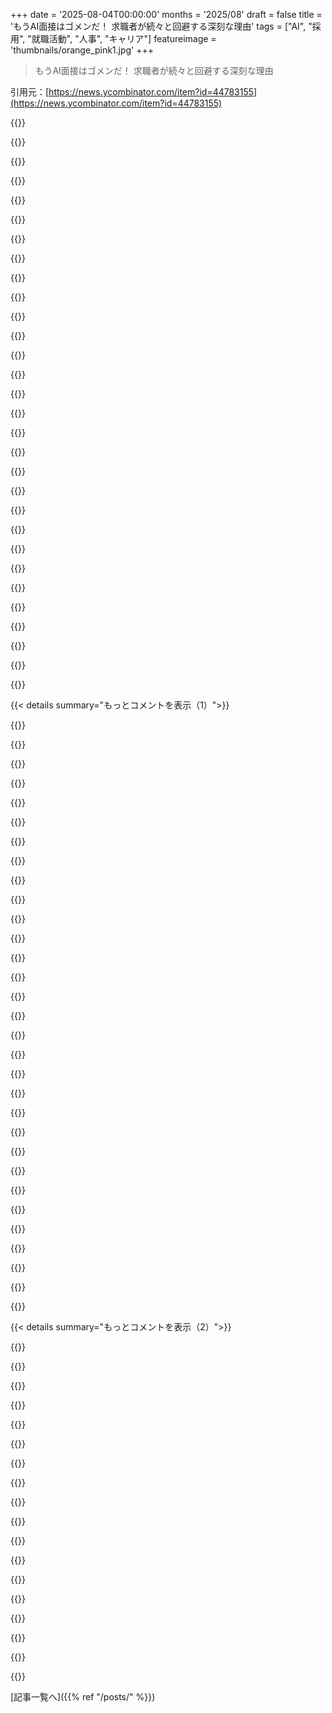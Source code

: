 +++
date = '2025-08-04T00:00:00'
months = '2025/08'
draft = false
title = 'もうAI面接はゴメンだ！ 求職者が続々と回避する深刻な理由'
tags = ["AI", "採用", "就職活動", "人事", "キャリア"]
featureimage = 'thumbnails/orange_pink1.jpg'
+++

> もうAI面接はゴメンだ！ 求職者が続々と回避する深刻な理由

引用元：[https://news.ycombinator.com/item?id=44783155](https://news.ycombinator.com/item?id=44783155)




{{<matomeQuote body="AI面接、俺も一回だけやったことあるわ。終わった後マジで最悪な気分になったよ。だって45分間もコンピューターに話しかけてたんだぜ？結局ゴーストされるし（実際そうだった）、あの45分は二度と戻ってこない。他の仕事探したり、飯作ったり、寝たり、運動したり、家族と過ごしたりできた時間なのに。マジで意味もなくAIと話して、俺は馬鹿みたいだった。会社は「本物」の人間のスクリーニングに使うとか言うけど、ただの新しい障害なだけだろ。AI面接送ってくるってことは、ポートフォリオ追加提出しろってメールと一緒。マジ無意味。" userName="Balgair" createdAt="2025/08/04 13:40:36" color="#ff5c5c">}}




{{<matomeQuote body="AIに面接で評価されるなんて、プライドを捨てるくらいならホームレスになるか、売春でもするわ。でも、これが俺たちの向かう先なんだよな。OpenAI（とか）に採点されて、OpenAIに虹彩スキャンされて。次は何が来るんだろ？" userName="siva7" createdAt="2025/08/04 13:54:46" color="#ff5733">}}




{{<matomeQuote body="こんなクソ野郎どもに好き放題させたら、こうなっちゃうんだよ。奴らは金と銃を持ってるけど、俺たちには数がある！" userName="throwawayoldie" createdAt="2025/08/04 14:29:07" color="">}}




{{<matomeQuote body="鎌と槌がマジで魅力的に見えてきたな。" userName="delta_p_delta_x" createdAt="2025/08/04 14:33:26" color="">}}




{{<matomeQuote body="AIボットに面接されるのは嫌だな。馬鹿な自動応答機と話すだけでもうんざりなのに。<br>でも、雇用主側も大変だぞ。最近面接したんだが、「インターフェースって何？」みたいな超基本的な質問に、「知りません」って言う奴より、話をでっち上げたり適当なこと言う奴の方がはるかに多かった。ある奴は、今の職場でプログラミングを初めて学んだのに、今は5人チームを率いるロックスターだって自慢してた。自信満々で、これはイケるかもと思ったが、その後の20分間、履歴書に書いてあることすら何も答えられなかった。最悪なのは、帰り際に「いつから来れますか？」って聞いてきたことだよ。<br>採用はどこもかしこもぶっ壊れてる。コミッション制の採用担当は最悪だけど、雇用主も求職者も大差ない。他の業界でもそうなのかは知らないが、テック業界はマジでひどい、ひどすぎる。" userName="akudha" createdAt="2025/08/04 17:08:19" color="#38d3d3">}}




{{<matomeQuote body="金持ちのエリート層が、自分たちが勝ち続けるとどうなるか、ほとんど理解してないことに驚くわ。" userName="shermantanktop" createdAt="2025/08/04 14:46:21" color="#ff5733">}}




{{<matomeQuote body="俺たちも金や銃を持ってないなんて、誰にも洗脳されるなよ。" userName="HaZeust" createdAt="2025/08/04 15:47:37" color="">}}




{{<matomeQuote body="銃なんて役立たずだよ。銃が救世主とか最後の砦だって信じてる奴はみんな馬鹿。西部開拓時代に、町がレンガを買って教会を建てる金ができたら最初にやったのが銃の禁止だったのには理由があるんだ。銃が役に立たない現実世界の例は山ほどあるのに、みんなその神話にしがみつくなんて、論理も信念も超えてる。銃が役に立った例なんてごくわずかで、それは例外中の例外にすぎない。<br>アフガニスタンの谷筋の小さな村には、どの家にも自動小銃が少なくとも一丁ある。それが武器で溢れた社会がどんなものかだ：偏執的で、部族的で、レイプまみれ。<br>アメリカで“いい奴ら”がARとかwish.comのタクティカルギアを持って現れて、ちょっとでも脅威になろうとしたら、悪い奴らは要塞化された壁とフェンスの裏に引きこもってJDAMを落とし始めるだろうな。" userName="os2warpman" createdAt="2025/08/04 18:55:22" color="#45d325">}}




{{<matomeQuote body="「インターフェースって何？」って質問、実際俺も戸惑うかも、ハハ。<br>俺の思考プロセスはこうだ：えっと、俺が使ってるコードのほとんどはReverse Communication Interfaceを使ってるな。でも、これってかなり古臭いプロジェクトだし、最近やったライブラリのObject Orientedインターフェースの話から始めた方がいいかな？それとも、めちゃくちゃ呪われてたけどちょっと面白かったファイルIOベースのインターフェースの話でもするか？待てよ、やべえ、これUIの話か？" userName="bee_rider" createdAt="2025/08/04 19:00:46" color="#38d3d3">}}




{{<matomeQuote body="俺の面接ルールは、企業が俺に使う人間的時間を同じだけ俺にも使うってこと。8時間のテストとかAI面接、自己評価のための小プロジェクトは全部断るぜ。顔を合わせる時間は同等で、俺が一人で何かやる時間は最大45分までだ。それ以上やりたきゃ、短期契約のレートで金払うか、慈善団体にまとまった額を寄付しろよな。" userName="colechristensen" createdAt="2025/08/04 13:55:53" color="#45d325">}}




{{<matomeQuote body="何が起きたのか具体的な例を教えてくれよ。強力な陳腐な意見を言われる前に、実世界の例が見たいんだ。だって俺の人生では、権力者が報いを受けたことなんて一度もないからな。<br>追記2：このスレッドからBANされちまった（笑、State Powerってやつかよ）。俺の受け入れ基準をちゃんと定義しなかったみたいだな。でも、目標が誰かのためじゃなく、みんなを向上させることだって明確だと思ったんだけどな。それがほとんどのRevolutionsだろ。" userName="newswasboring" createdAt="2025/08/04 14:53:47" color="">}}




{{<matomeQuote body="俺たちUSには、不安定だけどすごくうまく設計されたシステムがあったんだ。バランスが取れてたんだよ。<br>抑制と均衡、金、宗教、企業、政府の分離、そして適度な規制の組み合わせで、約200年間うまくいってたんだ。独占や労働者虐待はほぼ抑えられて、繁栄は広く共有されてたんだ。でも70年代半ばから所得格差や莫大な個人資産、企業のやりたい放題で狂い始めた。Citizens Unitedの廃止で終わりだな。もし1%を追い出せれば、憲法上の安全策を追加して、あと200年は行けるかもな。" userName="imglorp" createdAt="2025/08/04 16:18:36" color="#45d325">}}




{{<matomeQuote body="俺はそんなに驚かねーよ。Billionaireのレベルに達するには、共感や倫理を全部捨てるのがほぼ必須だからな。驚くのは、彼らの周りに誰もWin-Winの概念を教えてないってことだ。こいつらはFolk Heroにだってなれたはずなのに、Social Media Platformを買収して嫌いな奴を全員BANするなんてことじゃ、決して成し遂げられない尊敬を勝ち取れたはずなのにな。" userName="mingus88" createdAt="2025/08/04 15:26:22" color="#ff33a1">}}




{{<matomeQuote body="The United States Militaryは人類史上最も恐ろしい武力組織だぜ。訓練、規律、組織、士気、Combat Effectiveness、そしてGeneral Formidavlbilityは最高で、並のMarineでもPlanet中で最高のSoldierだ。どんなPrivate Sectorが束になっても太刀打ちできないLogistical Apparatusも持ってる。<br>でもAfghanistanで負けたんだ。何兆ドルも何千もの命を費やした結果、AK-47とRPG-7を持ったPashtun族のTribesmenが国を取り戻した。なぜなら、United States Special Forces Operatorより危険なのは、失うものが何もない男だからだ。" userName="benreesman" createdAt="2025/08/04 19:09:09" color="">}}




{{<matomeQuote body="Government Jobじゃなきゃ、面接官はGunなんて持ってないぜ。金を持ってるだけだ。俺が話す必要なんてないって誰も言わなかっただろ。" userName="AnimalMuppet" createdAt="2025/08/04 14:33:47" color="">}}




{{<matomeQuote body="最近USSRのRiseとそのHistoryをちょっとBingeしたんだが、指導者が変わっても国家がCommunistを維持する共通のThemeは、「SystemはGreatなんだが、彼らがProperlyにRunする方法を知らなかっただけだ」ってことだな。そして彼らもただDevastationを続けただけだ。CommunismのFundamental Problemは、みんながPlay Alongする必要があるんだけど、Play Alongしない方がより多くの人がPlay AlongするにつれてRewardsが大きくなることなんだよな。" userName="Workaccount2" createdAt="2025/08/04 15:33:00" color="#ff33a1">}}




{{<matomeQuote body="そういう人たちはCV Screeningとか、事前にEmailでいくつか質問に答えてもらうとかでFilterすべきだよな。「Spray and Pray」みたいなのをやめて、HumanがInterview ProcessにTimeをInvestしたいって人間を「Ensure」するためにさ。" userName="elAhmo" createdAt="2025/08/04 17:46:01" color="#ff5733">}}




{{<matomeQuote body="中国の社会主義って面白いし、結構うまく機能してると思うな。新しい分野は基本的に制限なしで、自由に稼げる。中間の分野は一部国家管理で、コスト、利益、汚染とかを調整する。エッセンシャルな部分は実質的に国有で、コスト管理もされてて『すごく安定』してる。あと、ソ連が最初に試したけど、一部成功して一部失敗したって感じ。" userName="mystraline" createdAt="2025/08/04 16:25:41" color="#ff33a1">}}




{{<matomeQuote body="関税とか移民規制とか、本当にバカげてるよな。人生はゼロサムゲームじゃないし、そうやって扱ったらみんなにとって悪くなるだけ。人が自分より不幸になるのを見て喜ぶような人間じゃない限りはね。" userName="QuercusMax" createdAt="2025/08/04 16:06:15" color="">}}




{{<matomeQuote body="団結がないのに、数字（人数）があっても意味なくない？新型コロナウイルス以降、組合結成や団体交渉でそれなりの成功はあるけど、全然足りてないよな。例えばIT系のワーカーで、組合に入ってたり、組合に好意的な意見を持ってる人がどれだけいる？少数派のヤツらが、大勢の人が団結できず助け合えなければ、長く支配できちゃうんだ。" userName="akudha" createdAt="2025/08/04 17:12:49" color="#ff5733">}}




{{<matomeQuote body="俺たちの行動は周りのシステムに形作られるっていう考え方と、それが個人の選択からのみ生まれるって信じることの間には、常に緊張があるよね。本当はどっちか一方だけってことはなくて、両方の要素が関係してるんだ。誰も加工食品を食べろとは言ってないけど、手に入る食べ物の90％（安価なものは100％）が加工食品なら、それを食べるのが個人の問題だって言うのは誤解を招くよね。AI面接とか、他のいろんな問題にも同じことが言えるよ。" userName="simpaticoder" createdAt="2025/08/04 14:42:01" color="#ff5733">}}




{{<matomeQuote body="その考え方には同意するんだけど、一つ考慮してないことがあるな。それは、候補者に課題を課したとして、その『特別な小規模プロジェクト』をレビューするのに人間がどれだけの時間を費やすか、ってことだ。もしそれがゼロなら、君の言う通りだよ。でも、面接官としての俺個人について言えば、候補者が出した作品とか課題のレビューには、一人あたり数時間かけるのが普通だね。もし候補者にそういう時間投資を求めたなら、自分も時間を投資して、彼らの時間を尊重するのは当然だ。" userName="jghn" createdAt="2025/08/04 13:59:42" color="#45d325">}}




{{<matomeQuote body="＞何が起きるか例を挙げてくれ。<br>西洋民主主義が80年間安定してたから忘れがちだけど、残酷な均衡シフトは実際に起こるんだ。1789年から1917年の間、ヨーロッパでは約20年ごとに革命が起きてたし、20世紀の間でさえ、世界の多くの歴史はクーデター、反乱、蜂起でいっぱいだよ。旧ソ連諸国の革命とか、アラブの春とか見てみろよ。だから、アメリカ独立、フランス革命、1848年の革命、パリ・コミューン、ソビエトから、簡単に資料が見つかる例をいくつか選んでみればいいよ。" userName="kergonath" createdAt="2025/08/04 15:07:40" color="">}}




{{<matomeQuote body="アメリカの資本主義の一部として、システム的な社会問題を『個人の責任』の問題にすり替えて、資本を守るってダイナミクスがあるんだ。アメリカ人が他の国に比べてあんなに太ってるのも、その大きな理由の一つだね。" userName="pydry" createdAt="2025/08/04 14:53:48" color="">}}




{{<matomeQuote body="肝は『Skin in the game』（当事者意識）だ。人間が俺を面接するなら、俺の時間を無駄にしてたら彼ら自身の時間も無駄になる。だから、そうしないインセンティブがいくらかあるんだ。でも、AIが俺を面接するなら、人間には俺の時間を無駄にしないインセンティブが全くない。俺をAIで面接したいって？それは違うな。俺のAIエージェントを面接したいならそれでもいいけど、俺自身はごめんだ。俺を面接したいなら、人間を出せよ。" userName="AnimalMuppet" createdAt="2025/08/04 14:32:58" color="#ff5733">}}




{{<matomeQuote body="面接は顔合わせだけじゃない。履歴書選考、面接調整、人事とのやり取りとか、採用までには膨大な裏側作業があるんだよ。それを理解せず、顔合わせ時間だけで評価する奴は全体が見えてない。こんな理由で選考辞退する候補者は稀だけど、正直、そういう奴が辞退してくれたら「助かった」って思うね。" userName="Aurornis" createdAt="2025/08/04 15:27:42" color="#38d3d3">}}




{{<matomeQuote body="履歴書選考はあんまり意味ないよ。みんな盛ったり嘘ついたりするからね。うちの会社は最近、応募者をオンラインのコーディング試験に回してるんだ。leetcodeみたいだけど簡単で、コードが書けるかどうかの証明さ。" userName="kccqzy" createdAt="2025/08/04 18:24:30" color="">}}




{{<matomeQuote body="数千人の応募者が問題なのは「最高の履歴書の人を雇う」って無理な目標のせい。本当の目標は採用コストと上位N%の人を雇うバランスだ。スーパーで一番熟れたバナナ探さないだろ？適当な数見て次に進めばいい。最高の候補者を逃すかもってイラつくのはわかるけど、数千人から確実にベストを選べる魔法の採用法なんてないから。安易なAI面接なんか導入するより、サンプルを減らす方がマシだよ。" userName="SoftTalker" createdAt="2025/08/04 18:05:28" color="#ff5c5c">}}




{{<matomeQuote body="数千人の応募者が問題なのは「最高の履歴書の人を雇う」って無理な目標のせい。本当の目標は採用コストと上位N%の人を雇うバランスだ。スーパーで一番熟れたバナナ探さないだろ？適当な数見て次に進めばいい。最高の候補者を逃すかもってイラつくのはわかるけど、数千人から確実にベストを選べる魔法の採用法なんてないから。安易なAI面接なんか導入するより、サンプルを減らす方がマシだよ。" userName="recursivecaveat" createdAt="2025/08/04 22:43:30" color="#ff5c5c">}}




{{<matomeQuote body="Amazon/AWSの採用アプローチで良かったのは、基本的にこれさ。「この人、仕事できる？」って同意できたら、最初にYESが出た人がオファーをもらう。全員面接して順位付けしたり、プランAとBをやりくりしたりしないんだ。(スケジュールで多少影響はあったけどね。)最初に条件を満たした候補者が成功したら、みんな仕事に戻れるって感じ。" userName="glenngillen" createdAt="2025/08/05 00:35:38" color="#ff5733">}}




{{< details summary="もっとコメントを表示（1）">}}

{{<matomeQuote body="君がアドバイスしてるのは、この国で一番馬鹿な奴らだよ。悪いアドバイスじゃないけど、こいつらはとことん馬鹿。なんでこうなったのかは知らないけど、これが真実じゃない場所があるなら教えてほしいね。" userName="franktankbank" createdAt="2025/08/04 18:41:17" color="">}}




{{<matomeQuote body="組織は採用面でも機能不全だよ。技術者がHRに要件伝えても、過去5年の部署のあらゆる事柄がごちゃ混ぜになり、伝言ゲームみたいになる。例えば「Hive MQ」に移行したいって言うだけで「7年経験必須」の厳しい要件になるんだ。実際はマネージャーのアイデアで、実装計画も議論するだけなのにね。「IOTのエキスパート」と言いつつJava CRUDのGitHub runners設定に半年。機能不全のせいで、企業は人を騙し続けてるんだ。" userName="nyarlathotep_" createdAt="2025/08/04 23:15:01" color="#38d3d3">}}




{{<matomeQuote body="最近リクルート業やってみたんだけど、既存のリクルーターたちよりパフォーマンス出すの、正直簡単すぎて萎える。約束した時間にメール返信しただけで、候補者から「これまでで最高の採用担当者だ」って言われちゃったよ。" userName="ludicity" createdAt="2025/08/04 22:22:26" color="">}}




{{<matomeQuote body="「凌駕する」の定義次第じゃないかな…もしリクルーターが候補者からの評価で査定されるなら、そういう点はもっと頑張るだろうね。" userName="nlawalker" createdAt="2025/08/05 03:06:01" color="">}}




{{<matomeQuote body="ゴミって、全然掃除されない場所にたまりがちだよね。なぜか知らないけど、人事部って人事部の社員をクビにしないみたいなんだ。" userName="jjk166" createdAt="2025/08/04 22:17:02" color="">}}




{{<matomeQuote body="数年前のテック系企業の人員削減で、人事部門も結構リストラの対象だったんじゃないっけ？" userName="prewett" createdAt="2025/08/05 02:48:10" color="">}}




{{<matomeQuote body="俺のBigTechCoではそうだったよ。でも結局、補充された新しい奴らは、クビになった人たちよりもっとひどい連中だったんだ。" userName="scruple" createdAt="2025/08/05 04:53:15" color="">}}




{{<matomeQuote body="あいつら馬鹿で意地悪だよな。権限があって秘密の情報にアクセスできるからさ。部署の人事担当はVPより下からの質問には答えないし、答えても会社のエクストラネットを見ろって言うだけだ。" userName="flkiwi" createdAt="2025/08/04 21:00:33" color="#38d3d3">}}




{{<matomeQuote body="人事部って、知的に劣る人のための就職支援プログラムじゃないって、俺を説得してみてくれよ。かなり難しいだろうけどな。" userName="SV_BubbleTime" createdAt="2025/08/04 19:17:46" color="">}}




{{<matomeQuote body="俺がこれに反論するとしたら、多くのオフィスワークは“知的才能”を必要としないってことかな。社会は正直になるべきで、ただ人手が必要な時もあるって知るべきだ。人事(HR)は、労働者の問題を解決するためにいるとされてるけど（現実には弁護士の負担を減らすため）、採用には行動面談以外、関わるべきじゃないね。" userName="johnnyanmac" createdAt="2025/08/04 23:58:56" color="#45d325">}}




{{<matomeQuote body="君と俺の関係って、説教する奴とそれに続く聖歌隊みたいなもんかな。俺はもっとネガティブなこと考えてるんだけど、彼らは悪意があるんじゃなくて、ただ馬鹿なんだって前提で考えるべきだって言われてるんだ。" userName="franktankbank" createdAt="2025/08/04 19:32:51" color="">}}




{{<matomeQuote body="人事（HR）が悪意を持ってないって思ってるなら、マックス・バリーの『カンパニー』を読んどけよ。" userName="jeffrallen" createdAt="2025/08/04 19:57:57" color="">}}




{{<matomeQuote body="スタンフォードとかFAANGでの経験が豊富な人材が保険・金融業界に応募してくるのはフェイクだ、って話。そりゃ俺が3000件応募してほぼ全滅だったわけだ。<br>結局、20年来の知り合いのコネで今の仕事ゲットしたわ。" userName="yosito" createdAt="2025/08/04 19:43:16" color="#785bff">}}




{{<matomeQuote body="自分の仕事が大したことないって謙虚になれよ。トップ1%の人材なんて、ごく一部しか必要とされてないし、彼らが興味持つような会社なんてめったにないだろ。<br>皆、不確実な時代だからって最高の選びたいって思ってるけど、そういう奴はもう他の良いとこに決まってる。企業がこれに気づくのに時間かかりすぎだろ。" userName="zanderwohl" createdAt="2025/08/04 20:14:35" color="#ff5c5c">}}




{{<matomeQuote body="そういや最近、アスキーアートで「ロボット応募です」って宣言してくるヤバい応募が増えたわ。もちろん即ゴミ箱行きだけど、マジでどうかしてる。" userName="MOARDONGZPLZ" createdAt="2025/08/04 20:25:06" color="">}}




{{<matomeQuote body="人事（HR）はいつも怠けてるからな。俺だったら、たった一つのチャットボットに全レジュメとカバーレターをレビューさせて、最適な奴を提案させたり、グループ分けさせたりするね。" userName="stainablesteel" createdAt="2025/08/04 20:30:12" color="">}}




{{<matomeQuote body="それが、能力関係なく業界に入り込むのを不可能にするやり方だよな。それに、COVIDとかで引っ越しが必要だったら最悪だろ。" userName="ebiester" createdAt="2025/08/04 21:10:24" color="">}}




{{<matomeQuote body="まずは優秀な社員に紹介を頼んでみろよ。<br>いや、場所や業界によっては無理だろ。そしたら部署中、20代の同じポロシャツとカーキパンツ着た白人男ばっかになるぞ。<br>それなりの規模の法務部がある会社なら、一般からの応募も検討するよう求められるはずだ。" userName="reaperducer" createdAt="2025/08/04 21:06:38" color="#ff5733">}}




{{<matomeQuote body="形式的には一般公開に応募を募るんだよな。でも実際は、すでに理想の候補者が決まってて、そいつのレジュメに合わせて求人広告を完璧に調整するんだ。<br>で、2週間の義務的な期間だけ求人出して、その間にもう非公式にそいつをオンボーディングしてる。最初の1ヶ月は残業させたりして、その「非公式な2週間」の給料を払わせたりもするな。<br>4万人規模の会社でもこういう合法的なごまかしをやってるのを見たから、どこでもよくあることだと思ってるよ。" userName="kjkjadksj" createdAt="2025/08/04 22:12:58" color="#45d325">}}




{{<matomeQuote body="4万人の大企業でも同じことやってるってことは、こういう法的装飾（Legal fig leafs）ってどこでも普通なんだな。ウチの会社（1万人以下）は、2年ごとに外部の会社に監査を依頼してるけど、どういう仕組みなのかは全然知らないんだ。" userName="reaperducer" createdAt="2025/08/04 22:17:39" color="">}}




{{<matomeQuote body="「AIが100人面接して、上位10人を採用担当者に渡す。その後は人間が引き継ぐ」って、マジかよ。面接って、企業側（複数人）も時間を費やすから、候補者の時間も価値があるって思えたのに、AIだとそれがなくなる。9割の応募者の時間を無駄にするって、ホント失礼すぎだろ。" userName="bobro" createdAt="2025/08/04 15:43:47" color="#ff33a1">}}




{{<matomeQuote body="「9割の応募者の時間を無駄にするって、ホント失礼すぎだろ」って言うけど、これってAIがやる前からずっとそうだったよな。適切なキーワードがなかったり、古い（チームに合わない）とか、秘密保持契約（NDA）のある会社で働いてたとか、学校が違うとかで、そもそも面接にすら辿り着けずフィルターされてたんだから。1つのポジションに300件の履歴書が来たら299件は消える。AIがやるようになったってだけで、昔からだよ。人と話すのが難しくなったのは昔からだけど、AIでさらに悪化してるな。" userName="sumtechguy" createdAt="2025/08/04 16:00:25" color="#785bff">}}




{{<matomeQuote body="「300件中299件が昔から捨てられてた。AIがやるようになったってだけで何も変わらない」ってのは、ちょっと違うな。履歴書提出は労力低いけど、ビデオ通話で45分も話すのは労力高いだろ。290件の履歴書を話さずに捨てるのは許されるけど、AI面接は企業側が労力低いのに、応募者に高い労力を要求できるのが問題なんだよ。" userName="margalabargala" createdAt="2025/08/04 17:28:27" color="">}}




{{<matomeQuote body="「企業は応募者に高労力を要求できる」ってのは、同意だな。今のシステムもひどいよ。履歴書のために何十ページも入力させられて、結局最後にdocxファイルを要求されるとかザラだし。たぶん、これに加えてAI面接も加わるんだろうな（皮肉）。" userName="sumtechguy" createdAt="2025/08/04 18:00:59" color="">}}




{{<matomeQuote body="まあ、そういうもんか。でも、AI面接によって応募者側が無駄にする時間が、従来の2倍になるってのは大きな違いで、かなり腹立たしいことだよね。従来の応募プロセスに加えて、AIと話して結局同じ結果になるってさ。" userName="cal_dent" createdAt="2025/08/04 17:19:24" color="">}}




{{<matomeQuote body="「300件中299件が昔から捨てられてた」ってのは、そうかなあ。ここ数十年の間に、求人に対する応募者数も、みんなが応募する職の数も増えてるからね。" userName="gwbas1c" createdAt="2025/08/04 17:01:26" color="">}}




{{<matomeQuote body="応募者が職種に特化した履歴書を作るのに、面接ほど45分も準備する必要はないからな。" userName="sagarm" createdAt="2025/08/04 17:25:45" color="">}}




{{<matomeQuote body="でも、企業側から見ると、AI面接は応募資格のない人をフィルタリングして、他の人にとっては履歴書ノイズを減らすことになるんじゃないか？良い職の候補者にとっては、AI面接で採用されやすくなるかもしれないし。例えば、昔は1000件の応募から10件の人間面接だったのが、AI面接を100件通せば、偽の履歴書だらけの海の中で目立つチャンスが増えるだろ。" userName="eddd-ddde" createdAt="2025/08/04 18:25:32" color="">}}




{{<matomeQuote body="あんたはAIが本当に最高の候補者を見つけられると、すごく都合よく仮定してるけど、そうじゃないだろ。1. AIが本当に最高の候補者を見つけられるか（バズワードを一番多く言う人を選ぶだけじゃない？）。2. AIが違法な要素でプロファイリングしないか（カメラ必須の面接で、LLM登場前から音声アシスタントやカメラフィルター、シートベルトのデザインに至るまで多くのバイアスがあったし）。3. 人間がAIを改善するために時間を費やすか（企業の生命線とも言える重要な部分を自動化したがる企業が、そんなことに手間をかけるインセンティブがあるか？）って疑問だぜ。" userName="johnnyanmac" createdAt="2025/08/05 00:15:11" color="#ff5733">}}




{{<matomeQuote body="俺、Engineering Directorだけど、技術面接は90分かけてるよ。応募者の時間を尊重してるからこそ、テイクホーム課題じゃなくて直接話すんだ。正直疲れるけど、これで優秀な人材が採れてるんだよね。" userName="turok" createdAt="2025/08/07 13:17:33" color="">}}

{{</details>}}




{{< details summary="もっとコメントを表示（2）">}}

{{<matomeQuote body="一日で偽の履歴書が500件も来るってどうよ？特にインド人からが多いんだ。名前でフィルタリングすると差別になるし、AIが詐欺の排除に使われてるんじゃないかな。AIならまだ雇用差別法に引っかからないしね。" userName="geraldwhen" createdAt="2025/08/04 21:01:01" color="#38d3d3">}}




{{<matomeQuote body="スパム対策は、コストを上げて応募を絞るのがいいんじゃないかな。例えば郵送にするとか。本気の応募者にはたいしたことないけど、大量に送るやつらには負担だろ？あと、政府がやってる身元確認みたいに、AIで自動的に評判をチェックするとかさ。" userName="nijave" createdAt="2025/08/04 23:49:53" color="">}}




{{<matomeQuote body="俺の経験だと、応募者自体は本物が多いけど、たまに偽物もいるな。ビデオとオフィスで別人が来たり、画面外から誰かが指示してたり。後者はたぶん今だとAIだろ。HRが履歴書でふるいにかけるから、ちゃんとした人が見逃されて、詐欺ばっかり見ることになるんだよ。" userName="geraldwhen" createdAt="2025/08/05 00:46:19" color="">}}




{{<matomeQuote body="なんかやり方間違ってる気がするな。まともな応募者にはコストを増やして、スパムを送るやつらには全然変わってないじゃん。" userName="nijave" createdAt="2025/08/05 20:25:25" color="">}}




{{<matomeQuote body="結局、AIが金持ちをさらに金持ちにしてるだけじゃん。HRもAIボットに、スーパーも客が従業員みたいに働かされてる。アーティストも翻訳者もAIに置き換えられてるし。みんな利益ばっかり見て、人が商品を買うためのお金がなくなること、忘れてない？" userName="pjmlp" createdAt="2025/08/04 09:34:02" color="#785bff">}}




{{<matomeQuote body="人々がお金を使う必要がなくなるって？お金って結局、負債の記録だろ。AIが全部やってくれるなら、誰かに何かしてもらう必要ないじゃん。そしたらお金なんて意味なくなるよ。" userName="9rx" createdAt="2025/08/04 10:43:32" color="#38d3d3">}}




{{<matomeQuote body="いや、AIってさ、今はむしろ金持ちじゃない人たちにもチャンスを与えてると思うんだよ。金持ちがもっと金持ちになるのはそうだけど、他の誰だってAIで稼げるようになってきてるしね。" userName="jstummbillig" createdAt="2025/08/04 13:23:08" color="">}}




{{<matomeQuote body="もしAIや機械化で人件費が安くなるなら、商品も安くなるべきだよね。金持ちが利益を使えば、新しい高級品産業も生まれるし。今までの仕事がなくなるってニュースばっかりだけど、新しい仕事もどんどん出てきてるんだよ。個人が自分のニッチを見つけて、価値を生み出すことが大事ってことだ。AIの時代も同じさ。" userName="chii" createdAt="2025/08/04 10:15:15" color="#ff33a1">}}




{{<matomeQuote body="AIが今の形で、裕福じゃない人たちを相対的にさらに危険にしてるって、どの部分のこと言ってんの？<br>みんなが毎月20ドル以上を少数の巨大企業に払って、俺たちの考えを全部中央サーバーにアップロードするってこと？" userName="lm28469" createdAt="2025/08/04 13:37:11" color="">}}




{{<matomeQuote body="俺の意見だと、月20ドルでほぼ無限に高知能なAIを使えるのは、別に非民主的じゃないと思うけどな。" userName="whynotminot" createdAt="2025/08/04 13:44:16" color="">}}




{{<matomeQuote body="確かにAIが小さなコミュニティを自律させて、みんなが必要なものを全部提供できるようになれば、お金はいらなくなるだろうね。<br>でも、そんなユートピアはまだ遠いよ。AIの監督レイヤーを動かすだけで、ものすごい量のエネルギーが必要になるから、それまでには核融合エネルギーとかが解決してくれるといいけどね。<br>それに、このユートピアにたどり着くには移行期間がある。<br>俺が本当に心配してるのは、その移行期間なんだ。お金がなくなるずっと前に、仕事を奪われる人がたくさん出てくるだろうしね。もしちゃんと考えておかないと、多くの人が極度の貧困に苦しむことになる。これこそ、OPのコメントが言ってたことなんじゃないかな。" userName="gchamonlive" createdAt="2025/08/04 13:47:14" color="#ff5733">}}




{{<matomeQuote body="AIがみんなに提供する必要はないんだ。<br>Jeff Bezosみたいな一人の人間が、AIを使って世界を征服し、誰にも何もしてもらう必要がなくなったらどうなる？<br>誰も必要としなければ、誰かに商品を売る必要もなくなるだろ。<br>これが「みんながお金で商品を買う必要があることを忘れてる」って主張が崩壊する点なんだ。そんな必要はなくなるんだよ。" userName="9rx" createdAt="2025/08/04 14:02:27" color="#45d325">}}




{{<matomeQuote body="消費の取引部分って、全体の一部でしかないってことを忘れてるよ。<br>AIはBezosに物質的なものは全部提供できるかもしれないけど、権力や地位は無理だ。<br>そこがお前の議論の崩壊するところだよ。俺たちは社会的な生き物だし、権力者は権力の幻想なんかじゃ満足しないんだ。<br>消費は資本主義で権力を維持する原動力だよ。<br>システムは変えられるだろうけど、人間が持つ権力への欲求は絶対に変えられないんだ。" userName="gchamonlive" createdAt="2025/08/04 15:15:10" color="#ff5733">}}




{{<matomeQuote body="直接的な物々交換は中世の終わりには廃れてたはずだけど、まさか時代を逆戻りするつもり？" userName="pjmlp" createdAt="2025/08/04 11:06:01" color="">}}




{{<matomeQuote body="「お前の議論は崩壊する」だって？<br>コメントを厳密に孤立させて、脈絡なく読んでるわけじゃないよね？" userName="9rx" createdAt="2025/08/04 16:23:41" color="">}}




{{<matomeQuote body="少なくとも俺の地元の、街から外れたスーパーの一つは、もう倉庫がないんだ。<br>全部ジャストインタイムで、メインの棚の上に少しだけ残ってるだけ。<br>欲しいものが見つからなかったら、それは「奥」にはないんだよ。荷下ろし場以外は「奥」がないんだから。" userName="linker3000" createdAt="2025/08/04 10:01:06" color="">}}




{{<matomeQuote body="奴らが価格を勝手に上げられないって思ってるのが面白い（そして本当に悲しい）。" userName="LtWorf" createdAt="2025/08/04 14:28:13" color="">}}

{{</details>}}



[記事一覧へ]({{% ref "/posts/" %}})
